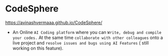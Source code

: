 # CodeSphere
https://avinashvermaaa.github.io/CodeSphere/

*  An Online `AI Coding platform` where you can `Write, debug and compile your codes.`
   At the same time `collaborate with other colleagues` onto a live project and `resolve issues and bugs using AI Features` ( still working on this feature).
